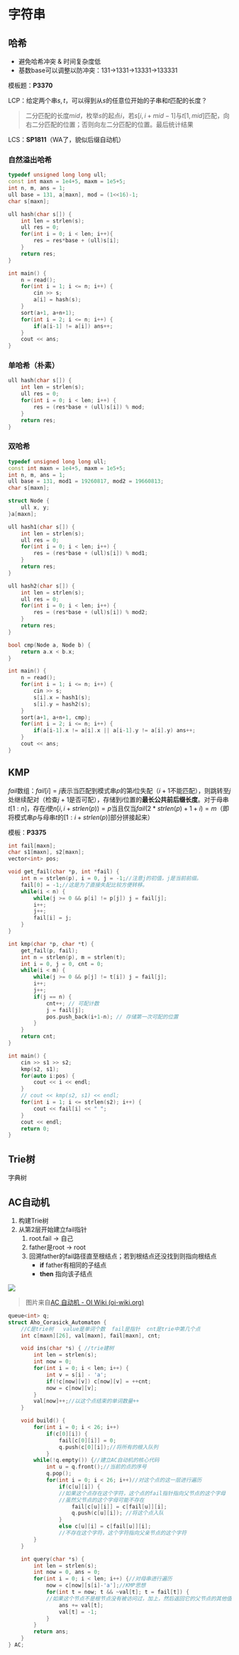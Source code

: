 # 字符串

## 哈希

-   避免哈希冲突 & 时间复杂度低
-   基数base可以调整以防冲突：131->1331->13331->133331

模板题：**P3370**

LCP：给定两个串$s, t$，可以得到从$s$的任意位开始的子串和$t$匹配的长度？

>   二分匹配的长度$mid$，枚举$s$的起点$i$，若$s[i, i + mid - 1]$与$t[1, mid]$匹配，向右二分匹配的位置；否则向左二分匹配的位置。最后统计结果

LCS：**SP1811**（WA了，貌似后缀自动机）

### 自然溢出哈希

```c++
typedef unsigned long long ull;
const int maxn = 1e4+5, maxm = 1e5+5;
int n, m, ans = 1;
ull base = 131, a[maxn], mod = (1<<16)-1;
char s[maxn];

ull hash(char s[]) {
	int len = strlen(s);
	ull res = 0;
	for(int i = 0; i < len; i++){
		res = res*base + (ull)s[i];
	}
	return res;
}

int main() {
	n = read();
	for(int i = 1; i <= n; i++) {
		cin >> s;
		a[i] = hash(s);
	}
	sort(a+1, a+n+1);
	for(int i = 2; i <= n; i++) {
		if(a[i-1] != a[i]) ans++;
	}
	cout << ans;
}
```

### 单哈希（朴素）

```c++
ull hash(char s[]) {
	int len = strlen(s);
	ull res = 0;
	for(int i = 0; i < len; i++) {
		res = (res*base + (ull)s[i]) % mod;
	}
	return res;
}
```

### 双哈希

```c++
typedef unsigned long long ull;
const int maxn = 1e4+5, maxm = 1e5+5;
int n, m, ans = 1;
ull base = 131, mod1 = 19260817, mod2 = 19660813;
char s[maxn];

struct Node {
    ull x, y;
}a[maxn];

ull hash1(char s[]) {
	int len = strlen(s);
	ull res = 0;
	for(int i = 0; i < len; i++) {
		res = (res*base + (ull)s[i]) % mod1;
	}
	return res;
}

ull hash2(char s[]) {
	int len = strlen(s);
	ull res = 0;
	for(int i = 0; i < len; i++) {
		res = (res*base + (ull)s[i]) % mod2;
	}
	return res;
}

bool cmp(Node a, Node b) {
    return a.x < b.x;
}

int main() {
    n = read();
    for(int i = 1; i <= n; i++) {
        cin >> s;
        s[i].x = hash1(s);
        s[i].y = hash2(s);
    }
    sort(a+1, a+n+1, cmp);
    for(int i = 2; i <= n; i++) {
        if(a[i-1].x != a[i].x || a[i-1].y != a[i].y) ans++;
    }
    cout << ans;
}
```

## KMP

$fail$数组：$fail[i]=j$表示当匹配到模式串$p$的第$i$位失配（$i+1$不能匹配），则跳转至$j$处继续配对（检查$j+1$是否可配），存储到$i$位置的**最长公共前后缀长度**。对于母串$t[1:n]$，存在$i$使$n[i, i+strlen(p))= p$当且仅当$fail(2*strlen(p)+1+i)=m$（即将模式串$p$与母串$t$的$[1:i+strlen(p)]$部分拼接起来）

模板：**P3375**

```c++
int fail[maxn];
char s1[maxn], s2[maxn];
vector<int> pos;

void get_fail(char *p, int *fail) {
    int n = strlen(p), i = 0, j = -1;//注意j的初值，j是当前前缀。
    fail[0] = -1;//这是为了直接失配比较方便转移。
    while(i < n) {
        while(j >= 0 && p[i] != p[j]) j = fail[j];
        i++;
        j++;
        fail[i] = j;
    }
}

int kmp(char *p, char *t) {
    get_fail(p, fail);
    int n = strlen(p), m = strlen(t);
    int i = 0, j = 0, cnt = 0;
    while(i < m) {
        while(j >= 0 && p[j] != t[i]) j = fail[j];
        i++;
        j++;
        if(j == n) {
            cnt++; // 可配计数
            j = fail[j];
            pos.push_back(i+1-n); // 存储第一次可配的位置
        }
    }
    return cnt;
}

int main() {
    cin >> s1 >> s2;
    kmp(s2, s1);
    for(auto i:pos) {
        cout << i << endl;
    }
    // cout << kmp(s2, s1) << endl;
    for(int i = 1; i <= strlen(s2); i++) {
        cout << fail[i] << " ";
    }
    cout << endl;
    return 0;
}
```

## Trie树

字典树

## AC自动机

1.   构建Trie树
2.   从第2层开始建立fail指针
     1.   root.fail -> 自己
     2.   father是root -> root
     3.   回溯father的fail路径直至根结点；若到根结点还没找到则指向根结点
          -   **if** father有相同的子结点
          -   **then** 指向该子结点

![](https://oi-wiki.org/string/images/ac-automaton4.png)

>   图片来自[AC 自动机 - OI Wiki (oi-wiki.org)](https://oi-wiki.org/string/ac-automaton/)

```c++
queue<int> q;	
struct Aho_Corasick_Automaton {
    //C是trie树   value是单词个数  fail是指针  cnt是trie中第几个点 
	int c[maxn][26], val[maxn], fail[maxn], cnt;

	void ins(char *s) { //trie建树
		int len = strlen(s);
		int now = 0;
		for(int i = 0; i < len; i++) {
			int v = s[i] - 'a';
			if(!c[now][v]) c[now][v] = ++cnt;
			now = c[now][v];
		}
		val[now]++;//以这个点结束的单词数量++ 
	}

	void build() {
		for(int i = 0; i < 26; i++) 
			if(c[0][i]) {
				fail[c[0][i]] = 0;
                q.push(c[0][i]);//将所有的根入队列 
            }
		while(!q.empty()) {//建立AC自动机的核心代码 
			int u = q.front();//当前的点的序号 
			q.pop();
			for(int i = 0; i < 26; i++)//对这个点的这一层进行遍历 
				if(c[u][i]) {
                //如果这个点存在这个字符，这个点的fail指针指向父节点的这个字母
                //虽然父节点的这个字母可能不存在
					fail[c[u][i]] = c[fail[u]][i];
                    q.push(c[u][i]); //将这个点入队 
                }
				else c[u][i] = c[fail[u]][i];
            	//不存在这个字符，这个字符指向父亲节点的这个字符 
		}
	}

	int query(char *s) {
		int len = strlen(s);
		int now = 0, ans = 0;
		for(int i = 0; i < len; i++) {//对母串进行遍历 
			now = c[now][s[i]-'a'];//KMP思想   
			for(int t = now; t && ~val[t]; t = fail[t]) {
            //如果这个节点不是根节点没有被访问过，加上，然后返回它的父节点的其他值加上 
				ans += val[t];
                val[t] = -1; 
            }
		}
		return ans;
	}
} AC;
```

